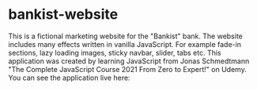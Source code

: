 # bankist-website
This is a fictional marketing website for the "Bankist" bank. The website includes many effects written in vanilla JavaScript. For example fade-in sections, lazy loading images, sticky navbar, slider, tabs etc. This application was created by learning JavaScript from Jonas Schmedtmann "The Complete JavaScript Course 2021 From Zero to Expert!" on Udemy. You can see the application live here: 
